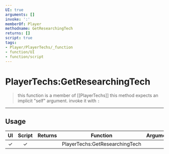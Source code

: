 ```yaml
---
UI: true
arguments: []
invoke: ':'
memberOf: Player
methodname: GetResearchingTech
returns: []
script: true
tags:
- Player/PlayerTechs/_function
- function/UI
- function/script
---
```

# PlayerTechs:GetResearchingTech
> this function is a member of [[PlayerTechs]]
> this method expects an implicit "self" argument. invoke it with `:`
-----
## Usage
|  UI | Script | Returns | Function | Arguments |
|:---:|:------:|-------:|:--------:|:---------|
|✓|✓||PlayerTechs:GetResearchingTech||
